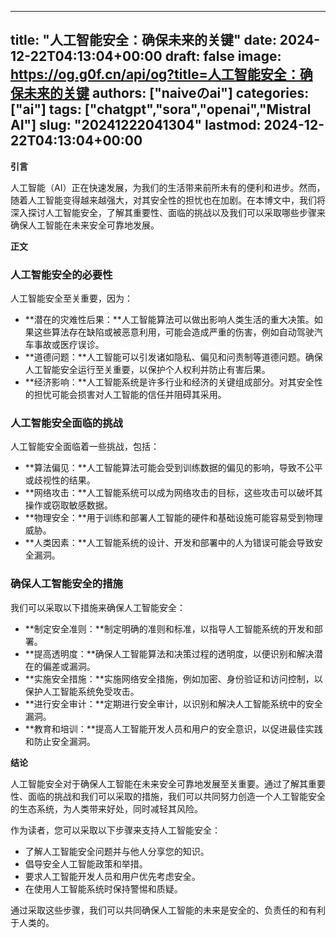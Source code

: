 
---
title: "人工智能安全：确保未来的关键"
date: 2024-12-22T04:13:04+00:00
draft: false
image: https://og.g0f.cn/api/og?title=人工智能安全：确保未来的关键
authors: ["naiveのai"]
categories: ["ai"]
tags: ["chatgpt","sora","openai","Mistral AI"]
slug: "20241222041304"
lastmod: 2024-12-22T04:13:04+00:00
---
**引言**

人工智能（AI）正在快速发展，为我们的生活带来前所未有的便利和进步。然而，随着人工智能变得越来越强大，对其安全性的担忧也在加剧。在本博文中，我们将深入探讨人工智能安全，了解其重要性、面临的挑战以及我们可以采取哪些步骤来确保人工智能在未来安全可靠地发展。

**正文**

### 人工智能安全的必要性

人工智能安全至关重要，因为：

- **潜在的灾难性后果：**人工智能算法可以做出影响人类生活的重大决策。如果这些算法存在缺陷或被恶意利用，可能会造成严重的伤害，例如自动驾驶汽车事故或医疗误诊。
- **道德问题：**人工智能可以引发诸如隐私、偏见和问责制等道德问题。确保人工智能安全运行至关重要，以保护个人权利并防止有害后果。
- **经济影响：**人工智能系统是许多行业和经济的关键组成部分。对其安全性的担忧可能会损害对人工智能的信任并阻碍其采用。

### 人工智能安全面临的挑战

人工智能安全面临着一些挑战，包括：

- **算法偏见：**人工智能算法可能会受到训练数据的偏见的影响，导致不公平或歧视性的结果。
- **网络攻击：**人工智能系统可以成为网络攻击的目标，这些攻击可以破坏其操作或窃取敏感数据。
- **物理安全：**用于训练和部署人工智能的硬件和基础设施可能容易受到物理威胁。
- **人类因素：**人工智能系统的设计、开发和部署中的人为错误可能会导致安全漏洞。

### 确保人工智能安全的措施

我们可以采取以下措施来确保人工智能安全：

- **制定安全准则：**制定明确的准则和标准，以指导人工智能系统的开发和部署。
- **提高透明度：**确保人工智能算法和决策过程的透明度，以便识别和解决潜在的偏差或漏洞。
- **实施安全措施：**实施网络安全措施，例如加密、身份验证和访问控制，以保护人工智能系统免受攻击。
- **进行安全审计：**定期进行安全审计，以识别和解决人工智能系统中的安全漏洞。
- **教育和培训：**提高人工智能开发人员和用户的安全意识，以促进最佳实践和防止安全漏洞。

**结论**

人工智能安全对于确保人工智能在未来安全可靠地发展至关重要。通过了解其重要性、面临的挑战和我们可以采取的措施，我们可以共同努力创造一个人工智能安全的生态系统，为人类带来好处，同时减轻其风险。

作为读者，您可以采取以下步骤来支持人工智能安全：

- 了解人工智能安全问题并与他人分享您的知识。
- 倡导安全人工智能政策和举措。
- 要求人工智能开发人员和用户优先考虑安全。
- 在使用人工智能系统时保持警惕和质疑。

通过采取这些步骤，我们可以共同确保人工智能的未来是安全的、负责任的和有利于人类的。